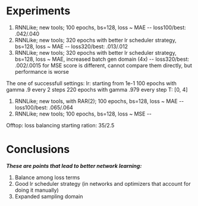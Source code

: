 # Experiments

1. RNNLike; new tools; 100 epochs, bs=128, loss ~ MAE -- loss100/best: .042/.040
1. RNNLike; new tools; 320 epochs with better lr scheduler strategy, bs=128, loss ~ MAE -- loss320/best: .013/.012
1. RNNLike; new tools; 320 epochs with better lr scheduler strategy, bs=128, loss ~ MAE, increased batch gen domain (4x) -- loss320/best: .002/.0015
                                                                                for MSE score is different, cannot compare them directly, but performance is  worse

The one of successfull settings:
lr: starting from 1e-1
    100 epochs with gamma .9 every 2 steps
    220 epochs with gamma .979 every step
T: [0, 4]


1. RNNLike; new tools, with RAR(2); 100 epochs, bs=128, loss ~ MAE -- loss100/best: .065/.064
1. RNNLike; new tools; 100 epochs, bs=128, loss ~ MSE -- 


Offtop: loss balancing starting ration: 35/2.5

# Conclusions

***These are points that lead to better network learning:***

1. Balance among loss terms
1. Good lr scheduler strategy (in networks and optimizers that account for doing it manually)
1. Expanded sampling domain
